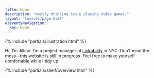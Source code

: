 ```yaml
---
title: Home
description: "mostly drinking tea & playing video games."
layout: "layouts/page.html"
eleventyNavigation:
  key: Home
---
```


{% include "partials/illustration.html" %}

Hi, I’m Jillian. I’m a project manager at [Lickability](https://lickability.com) in NYC. Don’t mind the mess—this website is still in progress. Feel free to make yourself comfortable while I tidy up.

{% include "partials/shelf/overview.html" %}
